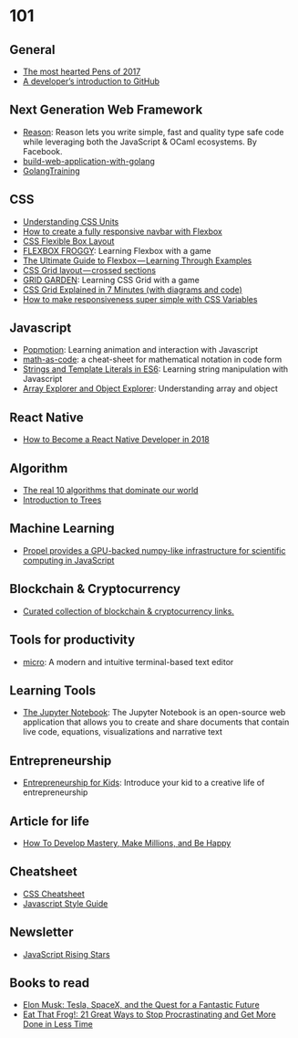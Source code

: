 # 101

## General

* [The most hearted Pens of 2017](https://codepen.io/2017/popular/pens/)
* [A developer’s introduction to GitHub](https://medium.freecodecamp.org/a-developers-introduction-to-github-1034fa55c0db)

## Next Generation Web Framework

* [Reason](https://reasonml.github.io/): Reason lets you write simple, fast and quality type safe code while leveraging both the JavaScript & OCaml ecosystems. By Facebook.
* [build-web-application-with-golang](https://github.com/astaxie/build-web-application-with-golang)
* [GolangTraining](https://github.com/GoesToEleven/GolangTraining)

## CSS

* [Understanding CSS Units](https://developer.mozilla.org/en-US/docs/Learn/CSS/Introduction_to_CSS/Values_and_units)
* [How to create a fully responsive navbar with Flexbox](https://medium.freecodecamp.org/how-to-create-a-fully-responsive-navbar-with-flexbox-a4435d175dd3)
* [CSS Flexible Box Layout](https://developer.mozilla.org/en-US/docs/Web/CSS/CSS_Flexible_Box_Layout)
* [FLEXBOX FROGGY](http://flexboxfroggy.com/): Learning Flexbox with a game
* [The Ultimate Guide to Flexbox — Learning Through Examples](https://medium.freecodecamp.org/the-ultimate-guide-to-flexbox-learning-through-examples-8c90248d4676)
* [CSS Grid layout — crossed sections](https://medium.com/deemaze-software/css-grid-layout-crossed-sections-fca9e956e725)
* [GRID GARDEN](http://cssgridgarden.com/): Learning CSS Grid with a game
* [CSS Grid Explained in 7 Minutes (with diagrams and code)](https://www.youtube.com/watch?v=ojKbYz0iKQE)
* [How to make responsiveness super simple with CSS Variables](https://medium.freecodecamp.org/how-to-make-responsiveness-super-simple-with-css-variables-8c90ebf80d7f)

## Javascript

* [Popmotion](https://popmotion.io/): Learning animation and interaction with Javascript
* [math-as-code](https://github.com/Jam3/math-as-code): a cheat-sheet for mathematical notation in code form
* [Strings and Template Literals in ES6](http://www.zsoltnagy.eu/strings-and-template-literals-in-es6/): Learning string manipulation with Javascript
* [Array Explorer and Object Explorer](https://css-tricks.com/array-explorer-object-explorer/): Understanding array and object

## React Native

* [How to Become a React Native Developer in 2018](https://hackernoon.com/how-to-become-a-react-native-developer-in-2018-d9bc85e1d91f)

## Algorithm

* [The real 10 algorithms that dominate our world](https://medium.com/@_marcos_otero/the-real-10-algorithms-that-dominate-our-world-e95fa9f16c04)
* [Introduction to Trees](https://www.youtube.com/watch?v=qH6yxkw0u78)

## Machine Learning

* [Propel provides a GPU-backed numpy-like infrastructure for scientific computing in JavaScript](http://propelml.org/)

## Blockchain & Cryptocurrency

* [Curated collection of blockchain & cryptocurrency links.](https://github.com/coinpride/CryptoList)

## Tools for productivity

* [micro](https://github.com/zyedidia/micro): A modern and intuitive terminal-based text editor

## Learning Tools

* [The Jupyter Notebook](http://jupyter.org/): The Jupyter Notebook is an open-source web application that allows you to create and share documents that contain live code, equations, visualizations and narrative text

## Entrepreneurship

* [Entrepreneurship for Kids](https://www.udemy.com/entrepreneurship-for-kids/): Introduce your kid to a creative life of entrepreneurship

## Article for life

* [How To Develop Mastery, Make Millions, and Be Happy](https://journal.thriveglobal.com/how-to-develop-mastery-make-millions-and-be-happy-cd9743c40d12)

## Cheatsheet

* [CSS Cheatsheet](https://adam-marsden.co.uk/css-cheat-sheet)
* [Javascript Style Guide](https://github.com/airbnb/javascript)

## Newsletter

* [JavaScript Rising Stars](https://risingstars.js.org)

## Books to read

* [Elon Musk: Tesla, SpaceX, and the Quest for a Fantastic Future](https://www.amazon.com/Elon-Musk-SpaceX-Fantastic-Future/dp/006230125X/)
* [Eat That Frog!: 21 Great Ways to Stop Procrastinating and Get More Done in Less Time](https://www.amazon.com/Eat-That-Frog-Great-Procrastinating/dp/1576754227)
